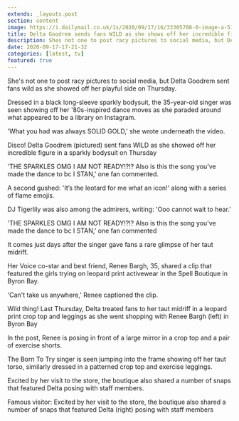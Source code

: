 ```yaml
---
extends: _layouts.post
section: content
image: https://i.dailymail.co.uk/1s/2020/09/17/16/33305708-0-image-a-51_1600356582262.jpg 
title: Delta Goodrem sends fans WILD as she shows off her incredible figure in sparkly bodysuit 
description: Shes not one to post racy pictures to social media, but Delta Goodrem sent fans wild as she showed off her playful side on Thursday.  
date: 2020-09-17-17-21-32 
categories: [latest, tv] 
featured: true 
--- 
```

She's not one to post racy pictures to social media, but Delta Goodrem sent fans wild as she showed off her playful side on Thursday. 

Dressed in a black long-sleeve sparkly bodysuit, the 35-year-old singer was seen showing off her '80s-inspired dance moves as she paraded around what appeared to be a library on Instagram.

'What you had was always SOLID GOLD,' she wrote underneath the video.

Disco! Delta Goodrem (pictured) sent fans WILD as she showed off her incredible figure in a sparkly bodysuit on Thursday 

'THE SPARKLES OMG I AM NOT READY!?!? Also is this the song you’ve made the dance to bc I STAN,' one fan commented.

A second gushed: 'It’s the leotard for me what an icon!' along with a series of flame emojis.

DJ Tigerlily was also among the admirers, writing: 'Ooo cannot wait to hear.'

'THE SPARKLES OMG I AM NOT READY!?!? Also is this the song you’ve made the dance to bc I STAN,' one fan commented

It comes just days after the singer gave fans a rare glimpse of her taut midriff.

Her Voice co-star and best friend, Renee Bargh, 35, shared a clip that featured the girls trying on leopard print activewear in the Spell Boutique in Byron Bay. 

'Can't take us anywhere,' Renee captioned the clip. 

Wild thing! Last Thursday, Delta treated fans to her taut midriff in a leopard print crop top and leggings as she went shopping with Renee Bargh (left) in Byron Bay

In the post, Renee is posing in front of a large mirror in a crop top and a pair of exercise shorts.

The Born To Try singer is seen jumping into the frame showing off her taut torso, similarly dressed in a patterned crop top and exercise leggings. 

Excited by her visit to the store, the boutique also shared a number of snaps that featured Delta posing with staff members. 

Famous visitor: Excited by her visit to the store, the boutique also shared a number of snaps that featured Delta (right) posing with staff members

